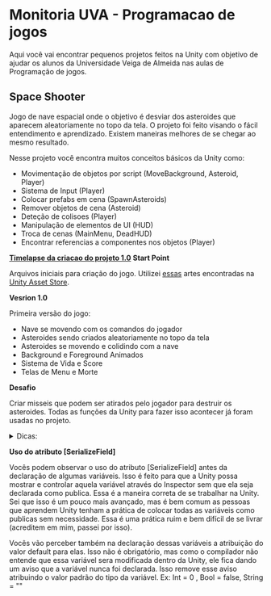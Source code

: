 # Monitoria UVA - Programacao de jogos
Aqui você vai encontrar pequenos projetos feitos na Unity com objetivo de ajudar os alunos da Universidade Veiga de Almeida nas aulas de Programação de jogos.

## Space Shooter
Jogo de nave espacial onde o objetivo é desviar dos asteroides que aparecem aleatoriamente no topo da tela. O projeto foi feito visando o fácil entendimento e aprendizado. Existem maneiras melhores de se chegar ao mesmo resultado.

Nesse projeto você encontra muitos conceitos básicos da Unity como:
- Movimentação de objetos por script (MoveBackground, Asteroid, Player)
- Sistema de Input (Player)
- Colocar prefabs em cena (SpawnAsteroids)
- Remover objetos de cena (Asteroid)
- Deteção de colisoes (Player)
- Manipulação de elementos de UI (HUD)
- Troca de cenas (MainMenu, DeadHUD)
- Encontrar referencias a componentes nos objetos (Player)

[**Timelapse da criacao do projeto 1.0**](https://www.youtube.com/watch?v=wBcWM6erTHY)
**Start Point**

Arquivos iniciais para criação do jogo. Utilizei [essas](https://assetstore.unity.com/packages/2d/environments/2d-space-kit-27662) artes encontradas na [Unity Asset Store](https://assetstore.unity.com/).

**Vesrion 1.0**

Primeira versão do jogo:
- Nave se movendo com os comandos do jogador
- Asteroides sendo criados aleatoriamente no topo da tela
- Asteroides se movendo e colidindo com a nave
- Background e Foreground Animados
- Sistema de Vida e Score
- Telas de Menu e Morte

**Desafio**

Criar misseis que podem ser atirados pelo jogador para destruir os asteroides. Todas as funções da Unity para fazer isso acontecer já foram usadas no projeto.

<details>
  <summary>Dicas:</summary>
  
- Criar Prefab do míssil (igual feito com o asteroide)

- Mover o míssil para cima (igual feito com os asteroides)

- Receber imput do jogador quendo ele aperta uma tecla (igual feito no Player)

- Colocar o míssil em jogo na posicao desejada (igual feito com os asteroides)

- Detectar a colisão do asteroide com o míssil (igual feito entre os asteroides e o Player)

- Destruir o asteroide e o míssil (igual feito com o asteroide)

  </details>
  
**Uso do atributo [SerializeField]**

Vocês podem observar o uso do atributo [SerializeField] antes da declaração de algumas variáveis. Isso é feito para que a Unity possa mostrar e controlar aquela variável através do Inspector sem que ela seja declarada como publica. Essa é a maneira correta de se trabalhar na Unity. Sei que isso é um pouco mais avançado, mas é bem comum as pessoas que aprendem Unity tenham a prática de colocar todas as variáveis como publicas sem necessidade. Essa é uma prática ruim e bem difícil de se livrar (acreditem em mim, passei por isso).

Vocês vão perceber também na declaração dessas variáveis a atribuição do valor default para elas. Isso não é obrigatório, mas como o compilador não entende que essa variável sera modificada dentro da Unity, ele fica dando um aviso que a variável nunca foi declarada. Isso remove esse aviso atribuindo o valor padrão do tipo da variável. Ex: Int = 0 , Bool = false, String = ""


